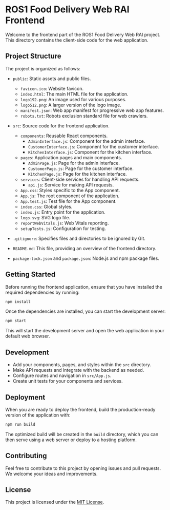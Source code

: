 # ROS1 Food Delivery Web RAI Frontend

Welcome to the frontend part of the ROS1 Food Delivery Web RAI project. This directory contains the client-side code for the web application.

## Project Structure

The project is organized as follows:

- `public`: Static assets and public files.
  - `favicon.ico`: Website favicon.
  - `index.html`: The main HTML file for the application.
  - `logo192.png`: An image used for various purposes.
  - `logo512.png`: A larger version of the logo image.
  - `manifest.json`: Web app manifest for progressive web app features.
  - `robots.txt`: Robots exclusion standard file for web crawlers.

- `src`: Source code for the frontend application.
  - `components`: Reusable React components.
    - `AdminInterface.js`: Component for the admin interface.
    - `CustomerInterface.js`: Component for the customer interface.
    - `KitchenInterface.js`: Component for the kitchen interface.
  - `pages`: Application pages and main components.
    - `AdminPage.js`: Page for the admin interface.
    - `CustomerPage.js`: Page for the customer interface.
    - `KitchenPage.js`: Page for the kitchen interface.
  - `services`: Client-side services for handling API requests.
    - `api.js`: Service for making API requests.
  - `App.css`: Styles specific to the App component.
  - `App.js`: The root component of the application.
  - `App.test.js`: Test file for the App component.
  - `index.css`: Global styles.
  - `index.js`: Entry point for the application.
  - `logo.svg`: SVG logo file.
  - `reportWebVitals.js`: Web Vitals reporting.
  - `setupTests.js`: Configuration for testing.

- `.gitignore`: Specifies files and directories to be ignored by Git.

- `README.md`: This file, providing an overview of the frontend directory.

- `package-lock.json` and `package.json`: Node.js and npm package files.

## Getting Started

Before running the frontend application, ensure that you have installed the required dependencies by running:

```bash
npm install
```

Once the dependencies are installed, you can start the development server:

```bash
npm start
```

This will start the development server and open the web application in your default web browser.

## Development

- Add your components, pages, and styles within the `src` directory.
- Make API requests and integrate with the backend as needed.
- Configure routes and navigation in `src/App.js`.
- Create unit tests for your components and services.

## Deployment

When you are ready to deploy the frontend, build the production-ready version of the application with:

```bash
npm run build
```

The optimized build will be created in the `build` directory, which you can then serve using a web server or deploy to a hosting platform.

## Contributing

Feel free to contribute to this project by opening issues and pull requests. We welcome your ideas and improvements.

## License

This project is licensed under the [MIT License](LICENSE).

